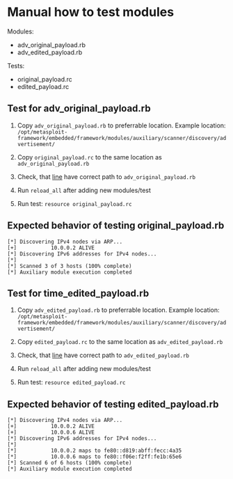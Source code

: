 # Manual how to test modules

Modules:
  * adv_original_payload.rb
  * adv_edited_payload.rb
 
Tests:
  *  original_payload.rc
  *  edited_payload.rc

## Test for adv_original_payload.rb
   1. Copy ```adv_original_payload.rb``` to preferrable location. Example location: ```/opt/metasploit-framework/embedded/framework/modules/auxiliary/scanner/discovery/advertisement/```
   
   3. Copy ```original_payload.rc``` to the same location as ```adv_original_payload.rb```
   4. Check, that [line](https://github.com/gremwell/metasploit-framework/blob/issues_template/tests/getadvertisement_issue/original_payload.rc#L1) have correct path to ```adv_original_payload.rb```
   5. Run ```reload_all``` after adding new modules/test
   6. Run test: ```resource original_payload.rc```

## Expected behavior of testing original_payload.rb
```
[*] Discovering IPv4 nodes via ARP...
[+]           10.0.0.2 ALIVE
[*] Discovering IPv6 addresses for IPv4 nodes...
[*] 
[*] Scanned 3 of 3 hosts (100% complete)
[*] Auxiliary module execution completed
```

## Test for time_edited_payload.rb
   1. Copy ```adv_edited_payload.rb``` to preferrable location. Example location: ```/opt/metasploit-framework/embedded/framework/modules/auxiliary/scanner/discovery/advertisement/```
   
   3. Copy ```edited_payload.rc``` to the same location as ```adv_edited_payload.rb```
   4. Check, that [line](https://github.com/gremwell/metasploit-framework/blob/issues_template/tests/getadvertisement_issue/edited_payload.rc#L1) have correct path to ```adv_edited_payload.rb```
   5. Run ```reload_all``` after adding new modules/test
   6. Run test: ```resource edited_payload.rc```
 
## Expected behavior of testing edited_payload.rb
```
[*] Discovering IPv4 nodes via ARP...
[+]           10.0.0.2 ALIVE
[+]           10.0.0.6 ALIVE
[*] Discovering IPv6 addresses for IPv4 nodes...
[*] 
[*]           10.0.0.2 maps to fe80::d819:abff:fecc:4a35
[*]           10.0.0.6 maps to fe80::f06e:f2ff:fe1b:65e6
[*] Scanned 6 of 6 hosts (100% complete)
[*] Auxiliary module execution completed
```
